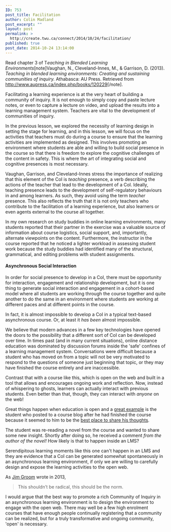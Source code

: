 ```yaml
---
ID: 753
post_title: Facilitation
author: Colin Madland
post_excerpt: ""
layout: post
permalink: >
  http://create.twu.ca/connect/2014/10/24/facilitation/
published: true
post_date: 2014-10-24 13:14:00
---
```

Read chapter 3 of T<em>eaching in Blended Learning Environments</em>[note]Vaughan, N., Cleveland-Innes, M., &amp; Garrison, D. (2013). <em>Teaching in blended learning environments: Creating and sustaining communities of inquiry.</em> Athabasca: AU Press. Retrieved from <a href="http://www.aupress.ca/index.php/books/120229" target="_blank" rel="noopener noreferrer">http://www.aupress.ca/index.php/books/120229</a>[/note].

Facilitating a learning experience is at the very heart of building a community of inquiry. It is not enough to simply copy and paste lecture notes, or even to capture a lecture on video, and upload the results into a learning management system. Teachers are vital to the development of communities of inquiry.

In the previous lesson, we explored the necessity of learning design in setting the stage for learning, and in this lesson, we will focus on the activities that teachers must do during a course to ensure that the learning activities are implemented as designed. This involves promoting an environment where students are able and willing to build social presence in the course so that there is freedom to explore the cognitive challenges of the content in safety. This is where the art of integrating social and cognitive presences is most necessary.

Vaughan, Garrison, and Cleveland-Innes stress the importance of realizing that this element of the CoI is <em>teaching</em> presence, a verb describing the actions of the teacher that lead to the development of a CoI. Ideally, teaching presence leads to the development of self-regulatory behaviours in and among learners. As such, they avoid using the term <em>teacher</em> presence. This also reflects the truth that it is not only teachers who contribute to the facilitation of a learning experience, but also learners or even agents external to the course all together.

In my own research on study buddies in online learning environments, many students reported that their partner in the exercise was a valuable source of information about course logistics, social support, and, importantly, alternate viewpoints on the content. Furthermore, the instructor in the course reported that he noticed a lighter workload in assessing student work because the study buddies had identified many of the structural, grammatical, and editing problems with student assignments.
<h4>Asynchronous Social Interaction</h4>
In order for social presence to develop in a CoI, there must be opportunity for interaction, engagement and relationship development, but it is one thing to generate social interaction and engagement in a cohort-based model where all students are working through the course together and quite another to do the same in an environment where students are working at different paces and at different points in the course.

In fact, it is almost impossible to develop a CoI in a typical text-based asynchronous course. Or, at least it <em>has been</em> almost impossible.

We believe that modern advances in a few key technologies have opened the doors to the possibility that a different sort of CoI can be developed over time. In times past (and in many current situations), online distance education was dominated by discussion forums inside the 'safe' confines of a learning management system. Conversations were difficult because a student who has moved on from a topic will not be very motivated to respond to the questions of someone just beginning that topic, or they may have finished the course entirely and are inaccessible.

Contrast that with a course like this, which is open on the web and built in a tool that allows and encourages ongoing work and reflection. Now, instead of whispering to ghosts, learners can actually interact with previous students. Even better than that, though, they can interact with <em>anyone</em> on the web!

Great things happen when education is open and a <a href="http://off.sites.tru.ca/everyday-open-learning/" target="_blank" rel="noopener noreferrer">great example</a> is the student who posted to a course blog after he had finished the course because it seemed to him to be the <a href="http://courses.olblogs.tru.ca/phil238/living-in-the-past-living-in-the-future-living-in-the-present/" target="_blank" rel="noopener noreferrer">best place to share his thoughts</a>.

The student was re-reading a novel from the course and wanted to share some new insight. Shortly after doing so, he received a comment <em>from the author of the novel!</em> How likely is that to happen inside an LMS?

Serendipitous learning moments like this one can't happen in an LMS and they are evidence that a CoI can be generated somewhat spontaneously in an asynchronous learning environment, if only we are willing to carefully design and expose the learning activities to the open web.

As <a href="http://bavatuesdays.com/open-public-educational-publishing-platforms-4life/" target="_blank" rel="noopener noreferrer">Jim Groom</a> wrote in 2013,
<blockquote>This shouldn’t be radical, this should be the norm.</blockquote>
I would argue that the best way to promote a rich Community of Inquiry in an asynchronous learning environment is to design the environment to engage with the open web. There may well be a few high enrolment courses that have enough people continually registering that a community can be realized, but for a truly transformative and ongoing community, 'open' is necessary.